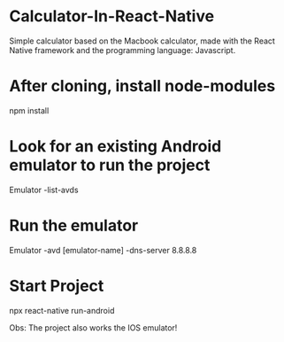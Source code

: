 # Calculator-In-React-Native
Simple calculator based on the Macbook calculator, made with the React Native framework and the programming language: Javascript.

# After cloning, install node-modules
npm install

# Look for an existing Android emulator to run the project
Emulator -list-avds

# Run the emulator
Emulator -avd [emulator-name] -dns-server 8.8.8.8

# Start Project
npx react-native run-android

Obs: The project also works the IOS emulator!
